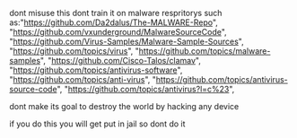 dont misuse this
dont train it on malware respritorys such as:"https://github.com/Da2dalus/The-MALWARE-Repo",
"https://github.com/vxunderground/MalwareSourceCode",
"https://github.com/Virus-Samples/Malware-Sample-Sources",
"https://github.com/topics/virus",
"https://github.com/topics/malware-samples",
"https://github.com/Cisco-Talos/clamav",
"https://github.com/topics/antivirus-software",
"https://github.com/topics/anti-virus",
"https://github.com/topics/antivirus-source-code",
"https://github.com/topics/antivirus?l=c%23",

dont make its goal to destroy the world by hacking any device


 if you do this you will get put in jail
 so dont do it
